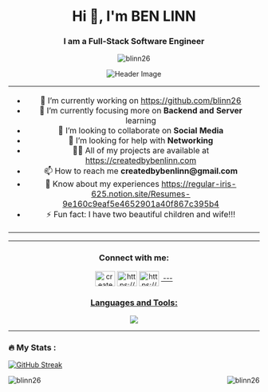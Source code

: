 <h1 align="center">Hi 👋, I'm BEN LINN</h1>

<h3 align="center">I am a Full-Stack Software Engineer</h3>

<p align="center"> <img src="https://komarev.com/ghpvc/?username=blinn26&label=Profile%20views&color=0e75b6&style=flat" alt="blinn26" /> </p>

<p align="center">
  <img src="https://createdbybenlinn.com/Original-on-Transparent.png" alt="Header Image" />
</p>

<table align="center" style="border: none !important; border-collapse: collapse;">
  <tr>
    <td align="center" style="text-align:center; border: none;">
      <ul>
        <li>🔭 I’m currently working on <a href="https://github.com/blinn26">https://github.com/blinn26</a></li>
        <li>🌱 I’m currently focusing more on <strong>Backend and Server</strong> learning</li>
        <li>👯 I’m looking to collaborate on <strong>Social Media</strong></li>
        <li>🤝 I’m looking for help with <strong>Networking</strong></li>
        <li>👨‍💻 All of my projects are available at <a href="https://createdbybenlinn.com">https://createdbybenlinn.com</a></li>
        <li>📫 How to reach me <strong>createdbybenlinn@gmail.com</strong></li>
        <li>📄 Know about my experiences <a href="https://regular-iris-625.notion.site/Resumes-9e160c9eaf5e4652901a40f867c395b4">https://regular-iris-625.notion.site/Resumes-9e160c9eaf5e4652901a40f867c395b4</a></li>
        <li>⚡ Fun fact: I have two beautiful children and wife!!!</li>
      </ul>
    </td>
  </tr>
</table>

---
<h3 align="center">Connect with me:</h3>
<p align="center"><a href="https://twitter.com/createdbyben26" target="blank"><img align="center" src="https://raw.githubusercontent.com/rahuldkjain/github-profile-readme-generator/master/src/images/icons/Social/twitter.svg" alt="createdbyben26" height="30" width="40" /></a>
<a href="https://linkedin.com/in/https://www.linkedin.com/in/ben-linn-coding4l/" target="blank"><img align="center" src="https://raw.githubusercontent.com/rahuldkjain/github-profile-readme-generator/master/src/images/icons/Social/linked-in-alt.svg" alt="https://www.linkedin.com/in/ben-linn-coding4l/" height="30" width="40" /></a>
<a href="https://stackoverflow.com/users/https://stackoverflow.com/users/19815254/blinn26" target="blank"><img align="center" src="https://raw.githubusercontent.com/rahuldkjain/github-profile-readme-generator/master/src/images/icons/Social/stack-overflow.svg" alt="https://stackoverflow.com/users/19815254/blinn26" height="30" width="40" /></a>
<a href="https://medium.com/@benlinn26" target="blank"><img align="center" 
</p>
---
<h3 align="center">Languages and Tools:</h3>

 <p align="center">
  <a href="https://skillicons.dev">
  <img src="https://skillicons.dev/icons?i=js,html,css,babel,figma,git,github,mongodb,postman,nodejs,nginx,react,vscode" />
 </a>
</p>

---
### :fire: My Stats :

[![GitHub Streak](http://github-readme-streak-stats.herokuapp.com?user=blinn26&theme=ocean-gradient&hide_border=true&border_radius=5)](https://git.io/streak-stats)
<p><img align="left" src="https://github-readme-stats.vercel.app/api/top-langs?username=blinn26&show_icons=true&locale=en&layout=compact" alt="blinn26" /></p><p>&nbsp;<img align="right" src="https://github-readme-stats.vercel.app/api?username=blinn26&show_icons=true&locale=en" alt="blinn26" /></p>



